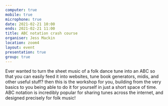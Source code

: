 ```yaml
---
computer: true
mobile: true
microphone: true
date: 2021-02-21 10:00
ends: 2021-02-21 11:00
title: ABC notation crash course
organiser: Jess Mackin
location: zoom4
layout: event
presentation: true
group: true
---
```

Ever wanted to turn the sheet music of a folk dance tune into an ABC so that you can easily feed it into websites, tune book generators, midis, and other useful stuff? then this is the workshop for you, building from the very basics to you being able to do it for yourself in just a short space of time. ABC notation is incredibly popular for sharing tunes across the internet, and designed precisely for folk music!

